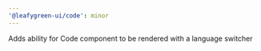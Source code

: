 ```yaml
---
'@leafygreen-ui/code': minor
---
```


Adds ability for Code component to be rendered with a language switcher
